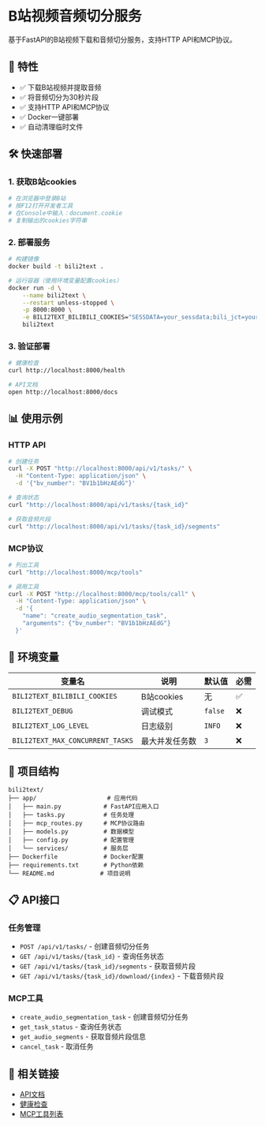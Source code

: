 # B站视频音频切分服务

基于FastAPI的B站视频下载和音频切分服务，支持HTTP API和MCP协议。

## 🚀 特性

- ✅ 下载B站视频并提取音频
- ✅ 将音频切分为30秒片段
- ✅ 支持HTTP API和MCP协议
- ✅ Docker一键部署
- ✅ 自动清理临时文件

## 🛠️ 快速部署

### 1. 获取B站cookies
```bash
# 在浏览器中登录B站
# 按F12打开开发者工具
# 在Console中输入：document.cookie
# 复制输出的cookies字符串
```

### 2. 部署服务
```bash
# 构建镜像
docker build -t bili2text .

# 运行容器（使用环境变量配置cookies）
docker run -d \
    --name bili2text \
    --restart unless-stopped \
    -p 8000:8000 \
    -e BILI2TEXT_BILIBILI_COOKIES="SESSDATA=your_sessdata;bili_jct=your_bili_jct;DedeUserID=your_dedeuserid" \
    bili2text
```

### 3. 验证部署
```bash
# 健康检查
curl http://localhost:8000/health

# API文档
open http://localhost:8000/docs
```

## 📊 使用示例

### HTTP API
```bash
# 创建任务
curl -X POST "http://localhost:8000/api/v1/tasks/" \
  -H "Content-Type: application/json" \
  -d '{"bv_number": "BV1b1bHzAEdG"}'

# 查询状态
curl "http://localhost:8000/api/v1/tasks/{task_id}"

# 获取音频片段
curl "http://localhost:8000/api/v1/tasks/{task_id}/segments"
```

### MCP协议
```bash
# 列出工具
curl "http://localhost:8000/mcp/tools"

# 调用工具
curl -X POST "http://localhost:8000/mcp/tools/call" \
  -H "Content-Type: application/json" \
  -d '{
    "name": "create_audio_segmentation_task",
    "arguments": {"bv_number": "BV1b1bHzAEdG"}
  }'
```

## 🔧 环境变量

| 变量名 | 说明 | 默认值 | 必需 |
|--------|------|--------|------|
| `BILI2TEXT_BILIBILI_COOKIES` | B站cookies | 无 | ✅ |
| `BILI2TEXT_DEBUG` | 调试模式 | `false` | ❌ |
| `BILI2TEXT_LOG_LEVEL` | 日志级别 | `INFO` | ❌ |
| `BILI2TEXT_MAX_CONCURRENT_TASKS` | 最大并发任务数 | `3` | ❌ |

## 📁 项目结构

```
bili2text/
├── app/                    # 应用代码
│   ├── main.py            # FastAPI应用入口
│   ├── tasks.py           # 任务处理
│   ├── mcp_routes.py      # MCP协议路由
│   ├── models.py          # 数据模型
│   ├── config.py          # 配置管理
│   └── services/          # 服务层
├── Dockerfile             # Docker配置
├── requirements.txt       # Python依赖
└── README.md             # 项目说明
```

## 📋 API接口

### 任务管理
- `POST /api/v1/tasks/` - 创建音频切分任务
- `GET /api/v1/tasks/{task_id}` - 查询任务状态
- `GET /api/v1/tasks/{task_id}/segments` - 获取音频片段
- `GET /api/v1/tasks/{task_id}/download/{index}` - 下载音频片段

### MCP工具
- `create_audio_segmentation_task` - 创建音频切分任务
- `get_task_status` - 查询任务状态
- `get_audio_segments` - 获取音频片段信息
- `cancel_task` - 取消任务

## 🔗 相关链接

- [API文档](http://localhost:8000/docs)
- [健康检查](http://localhost:8000/health)
- [MCP工具列表](http://localhost:8000/mcp/tools)

